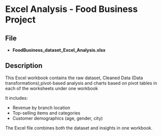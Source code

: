 # Excel Analysis - Food Business Project

## File
- **FoodBusiness_dataset_Excel_Analysis.xlsx**

## Description
This Excel workbook contains the raw dataset, Cleaned Data (Data transformations),pivot-based analysis and charts based on pivot tables in each of the worksheets under one workbook

It includes:  
- Revenue by branch location  
- Top-selling items and categories  
- Customer demographics (age, gender, city)  

The Excel file combines both the dataset and insights in one workbook.

